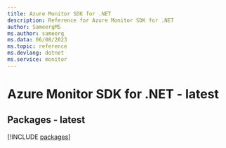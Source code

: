 ```yaml
---
title: Azure Monitor SDK for .NET
description: Reference for Azure Monitor SDK for .NET
author: SameergMS
ms.author: sameerg
ms.data: 06/08/2023
ms.topic: reference
ms.devlang: dotnet
ms.service: monitor
---
```

# Azure Monitor SDK for .NET - latest
## Packages - latest
[!INCLUDE [packages](monitor-index.md)]